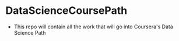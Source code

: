 # DataScienceCoursePath
- This repo will contain all the work that will go into Coursera's Data Science Path
